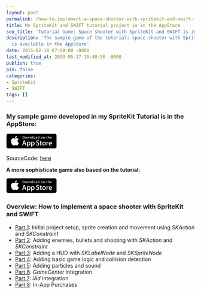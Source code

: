 ```yaml
---
layout: post
permalink: /how-to-implement-a-space-shooter-with-spritekit-and-swift-is-in-the-appstore/
title: My SpriteKit and SWIFT tutorial project is in the AppStore
seo_title: 'Tutorial Game: Space shooter with SpriteKit and SWIFT is in AppStore'
description: 'The sample game of the tutorial: space shooter with SpriteKit and SWIFT
  is available in the AppStore'
date: 2015-02-18 07:09:00 -0000
last_modified_at: 2020-05-27 16:40:56 -0000
publish: true
pin: false
categories:
- SpriteKit
- SWIFT
tags: []
---
```

### My sample game developed in my SpriteKit Tutorial is in the AppStore:

[![AppStore](/assets/2015/04/AppStore.png)](https://itunes.apple.com/us/app/mysecondgame/id956647245?ls=1&mt=8)

SourceCode: [here](https://github.com/stfnjstn/MySecondGame)

**A more sophisticate game also based on the tutorial:**

[![AppStore](/assets/2015/04/AppStore.png)](https://itunes.apple.com/us/app/yet-another-spaceshooter/id949662362?mt=8)

### Overview: How to implement a space shooter with SpriteKit and SWIFT

* [Part 1](/how-to-implement-a-space-shooter-with-spritekit-and-swift-part-1): Initial project setup, sprite creation and movement using _SKAction_ and _SKConstraint_
* [Part 2](/how-to-implement-a-space-shooter-with-spritekit-and-swift-part-2): Adding enemies, bullets and shooting with _SKAction_ and _SKConstraint_
* [Part 3](/how-to-implement-a-space-shooter-with-spritekit-and-swift-part-3-create-a-hud): Adding a HUD with _SKLabelNode_ and _SKSpriteNode_
* [Part 4](/how-to-implement-a-space-shooter-with-spritekit-and-swift-part-4-collision-detection): Adding basic game logic and collision detection
* [Part 5](/how-to-implement-a-space-shooter-with-spritekit-and-swift-part-5-particles-and-sound): Adding particles and sound
* [Part 6](/how-to-implement-a-space-shooter-with-spritekit-and-swift-part-6-game-center-integration): _GameCenter_ integration
* [Part 7](/how-to-implement-a-space-shooter-with-spritekit-and-swift-part-7-iad-integration): _iAd_ integration
* [Part 8](/how-to-implement-in-app-purchase-for-your-ios-app-in-swift): In-App Purchases

